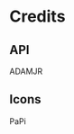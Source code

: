 # Credits

## <i class="fas fa-code text-primary"></i> API
ADAMJR
## <i class="fas fa-star text-secondary"></i> Icons
PaPi

